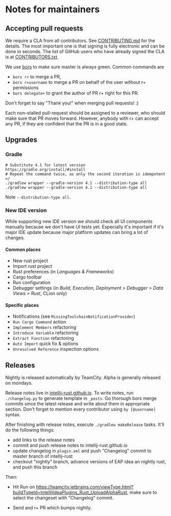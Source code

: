 # Notes for maintainers

## Accepting pull requests

We require a CLA from all contributors. See [CONTRIBUTING.md](CONTRIBUTING.md) 
for the details. The most important one is that signing is fully electronic 
and can be done in seconds. The list of GitHub users who have already signed 
the CLA is at [CONTRIBUTORS.txt](CONTRIBUTORS.txt).

We use [bors](https://bors.tech/) to make sure master is always green. Common commands are

* `bors r+` to merge a PR,
* `bors r=username` to merge a PR on behalf of the user without r+ permissions
* `bors delegate+` to grant the author of PR r+ right for this PR. 

Don't forget to say "Thank you!" when merging pull requests! :)

Each non-stalled pull-request should be assigned to a reviewer, who should make
sure that PR moves forward. However, anybody with r+ can accept any PR, if
they are confident that the PR is in a good state.  

## Upgrades

### Gradle

```
# Substitute 4.1 for latest version https://gradle.org/install/#install
# Repeat the command twice, as only the second iteration is idempotent =/ 
./gradlew wrapper --gradle-version 4.1 --distribution-type all
./gradlew wrapper --gradle-version 4.1 --distribution-type all
```

Note `--distribution-type all`.

### New IDE version

While supporting new IDE version we should check all UI components manually
because we don't have UI tests yet.
Especially it's important if it's major IDE update 
because major platform updates can bring a lot of changes.

#### Common places
* New rust project
* Import rust project
* Rust preferences (in *Languages & Frameworks*)
* Cargo toolbar
* Run configuration
* Debugger settings (in *Build, Execution, Deployment > Debugger > Data Views > Rust*, CLion only)

#### Specific places
* Notifications (see `MissingToolchainNotificationProvider`)
* `Run Cargo Command` action
* `Implement Members` refactoring
* `Introduce Variable` refactoring
* `Extract Function` refactoring
* `Auto Import` quick fix & options
* `Unresolved Reference` inspection options

## Releases

Nightly is released automatically by TeamCity. Alpha is generally released 
on mondays. 

Release notes live in [intellij-rust.github.io](https://github.com/intellij-rust/intellij-rust.github.io).
To write notes, run `./changelog.py` to generate template in `_posts`. 
Go thorough bors merge commits since the latest release and write about them in 
appropriate section. Don't forget to mention every contributor using `by [@username]` syntax.

After finishing with release notes, execute `./gradlew makeRelease` tasks. It'll do the following things:

* add links to the release notes
* commit and push release notes to intellij-rust.github.io
* update changelog in `plugin.xml` and push "Changelog" commit to master branch of intellij-rust
* checkout "nightly" branch, advance versions of EAP idea an nightly rust, and push this branch


Then:

* Hit Run on https://teamcity.jetbrains.com/viewType.html?buildTypeId=IntellijIdeaPlugins_Rust_UploadAlphaRust, make
  sure to select the changeset with "Changelog" commit.

* Send and r+ PR which bumps nightly.  
